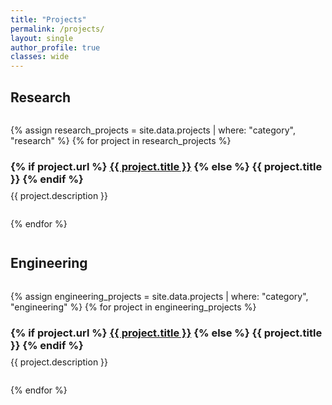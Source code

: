 ```yaml
---
title: "Projects"
permalink: /projects/
layout: single
author_profile: true
classes: wide
---
```


<style>
.section-container {
  margin-bottom: 3em;
}

.section-header {
  width: 100%;
  margin-bottom: 1.5em;
  clear: both;
}

.project-container {
  width: 100%;
  margin-bottom: 2em;
  clear: both;
}

.project-title {
  margin-bottom: 0.5em;
}

.project-description {
  margin-bottom: 1em;
}
</style>

<div class="section-container">
  <h2 class="section-header" id="research-projects">Research</h2>
  
  {% assign research_projects = site.data.projects | where: "category", "research" %}
  {% for project in research_projects %}
    <div class="project-container">
      <h3 class="project-title">
        {% if project.url %}
          <a href="{{ project.url }}">{{ project.title }}</a>
        {% else %}
          {{ project.title }}
        {% endif %}
      </h3>
      <div class="project-description">
        {{ project.description }}
      </div>
    </div>
  {% endfor %}
</div> 

<div class="section-container">
  <h2 class="section-header" id="engineering-projects">Engineering</h2>
  
  {% assign engineering_projects = site.data.projects | where: "category", "engineering" %}
  {% for project in engineering_projects %}
    <div class="project-container">
      <h3 class="project-title">
        {% if project.url %}
          <a href="{{ project.url }}">{{ project.title }}</a>
        {% else %}
          {{ project.title }}
        {% endif %}
      </h3>
      <div class="project-description">
        {{ project.description }}
      </div>
    </div>
  {% endfor %}
</div>
